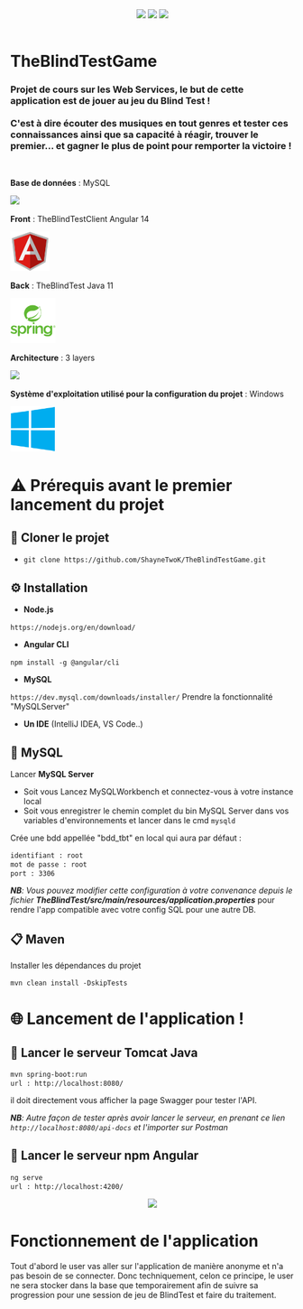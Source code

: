 <div id="header" align="center">
  <img src="https://media.giphy.com/media/9Dy9tn2sJvZ32HzcYT/giphy.gif" width="300"/>
  <img src="https://media.giphy.com/media/xF0rU6UoW92npy7C8m/giphy.gif" width="300"/>
  <img src="https://media.giphy.com/media/YreUmAkitSryHQpPWi/giphy.gif" width="300"/>
</div>
<div align="center">
  <img src="https://komarev.com/ghpvc/?username=your-github-username&style=flat-square&color=blue" alt=""/>
 </div>
  
# TheBlindTestGame

<h3>Projet de cours sur les Web Services, le but de cette application est de jouer au jeu du Blind Test !</br></br>
C'est à dire écouter des musiques en tout genres et tester ces connaissances ainsi que sa capacité à réagir, trouver le premier... et gagner le plus de point pour remporter la victoire !</h3>
</br>

**Base de données** : MySQL

<img src="https://user-images.githubusercontent.com/36078099/176978209-86a66e8f-f96f-49c6-b7fe-4ec944dcf332.png" width="80"/>&nbsp; 

**Front** : TheBlindTestClient Angular 14

<img src="https://github.com/devicons/devicon/blob/master/icons/angularjs/angularjs-original.svg" width="70"/>&nbsp; 

**Back** : TheBlindTest Java 11

<img src="https://github.com/devicons/devicon/blob/master/icons/spring/spring-original-wordmark.svg" width="80"/>&nbsp; 

**Architecture** : 3 layers

<img src="https://user-images.githubusercontent.com/36078099/176978050-ff525261-e2c5-4249-bb4c-22d3f3a34d20.png" width="80"/>&nbsp;

**Système d'exploitation utilisé pour la configuration du projet** : Windows

<img src="https://github.com/devicons/devicon/blob/master/icons/windows8/windows8-original.svg" width="80"/>&nbsp;

# :warning: Prérequis avant le premier lancement du projet

## :arrow_down_small: Cloner le projet

- ``git clone https://github.com/ShayneTwoK/TheBlindTestGame.git``

## ⚙ Installation

- **Node.js**

``https://nodejs.org/en/download/``

- **Angular CLI**

``npm install -g @angular/cli``

- **MySQL**

``https://dev.mysql.com/downloads/installer/``
Prendre la fonctionnalité "MySQLServer"

- **Un IDE** (IntelliJ IDEA, VS Code..)

## :bricks: MySQL

Lancer **MySQL Server**
 - Soit vous Lancez MySQLWorkbench et connectez-vous à votre instance local
 - Soit vous enregistrer le chemin complet du bin MySQL Server dans vos variables d'environnements et lancer dans le cmd ``mysqld``

Crée une bdd appellée "bdd_tbt" en local qui aura par défaut :

    identifiant : root
    mot de passe : root
    port : 3306

***NB**: Vous pouvez modifier cette configuration à votre convenance depuis le fichier **TheBlindTest/src/main/resources/application.properties*** pour rendre l'app compatible avec votre config SQL
pour une autre DB.

## :clipboard: Maven

Installer les dépendances du projet 

    mvn clean install -DskipTests

# :globe_with_meridians: Lancement de l'application !

## :rocket: Lancer le serveur Tomcat Java

    mvn spring-boot:run
    url : http://localhost:8080/

il doit directement vous afficher la page Swagger pour tester l'API.

***NB**: Autre façon de tester après avoir lancer le serveur, en prenant ce lien ``http://localhost:8080/api-docs`` et l'importer sur Postman*

## :rocket: Lancer le serveur npm Angular

    ng serve
    url : http://localhost:4200/
<div align="center">
    <img src="https://media.giphy.com/media/msiYsnJG2ANFxXgZDW/giphy.gif" width="300"/>
</div>

# Fonctionnement de l'application

Tout d'abord le user vas aller sur l'application de manière anonyme et n'a pas besoin de se connecter. Donc techniquement, celon ce principe, le user ne sera stocker dans la base que temporairement afin de suivre sa progression pour une session de jeu de BlindTest et faire du traitement.
